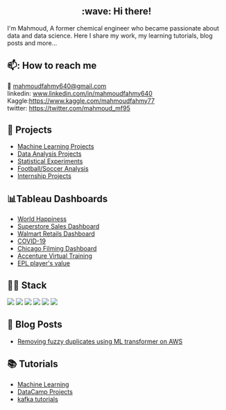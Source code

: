 <h2 style="text-align: center;"> :wave: Hi there!</h2>
I'm Mahmoud, A former chemical engineer who became passionate about data and data science. Here I share my work, my learning tutorials, blog posts and more... 

## 📫: How to reach me 
:e-mail: mahmoudfahmy640@gmail.com\
linkedin: www.linkedin.com/in/mahmoudfahmy640 \
Kaggle:https://www.kaggle.com/mahmoudfahmy77 \
twitter: https://twitter.com/mahmoud_mf95

## 💼 Projects
* [Machine Learning Projects](https://github.com/mahmoud-f95/Machine_Learning)
* [Data Analysis Projects](https://github.com/mahmoud-f95/Data_Analysis_Projects)
* [Statistical Experiments](https://github.com/mahmoud-f95/Statistical_Experiment)
* [Football/Soccer Analysis](https://github.com/mahmoud-f95/Football_analysis)
* [Internship Projects](https://github.com/mahmoud-f95/Internships_Projects)

## :bar_chart:Tableau Dashboards
* [World Happiness](https://public.tableau.com/app/profile/mahmoud.fahmy3177/viz/WorldHappiness2019_16610177827480/WorldHappiness2019)
* [Superstore Sales Dashboard](https://public.tableau.com/app/profile/mahmoud.fahmy3177/viz/SuperstoreSalesDashboard_16547945544630/Dashboard1)
* [Walmart Retails Dashboard](https://public.tableau.com/views/WalmartRetailsDashboard/WalmartRetailsDashboard?:language=en-US&:display_count=n&:origin=viz_share_link)
* [COVID-19](https://public.tableau.com/views/COVID-19_16471845781770/COVID-19?:language=en-US&:display_count=n&:origin=viz_share_link)
* [Chicago Filming Dashboard](https://public.tableau.com/shared/YHYHBYZJF?:display_count=n&:origin=viz_share_link)
* [Accenture Virtual Training](https://public.tableau.com/views/AccentureVirtualTraining/Dashboard1?:language=en-US&:display_count=n&:origin=viz_share_link)
* [EPL player's value](https://public.tableau.com/views/PremierLeague_16470264979570/EPL?:language=en-US&:display_count=n&:origin=viz_share_link)

## :man_technologist: Stack
![](https://img.shields.io/badge/Language-Python-blue) ![](https://img.shields.io/badge/Language-SQL-blue) ![](https://img.shields.io/badge/Theory-Mathematics-orange) ![](https://img.shields.io/badge/Theory-Statistics-orange)  ![](https://img.shields.io/badge/Theory-Machine%20Learning-orange) ![](https://img.shields.io/badge/BI-Tableau-brightgreen)

## :page_facing_up: Blog Posts
* [Removing fuzzy duplicates using ML transformer on AWS](https://victorious-woolen-ed6.notion.site/Removing-Fuzzy-duplicates-using-ML-transformer-on-AWS-9477fe849ecb48db8940df268a37c18c)

## :books: Tutorials
* [Machine Learning](https://github.com/mahmoud-f95/Machine_Learning_Tutorials)
* [DataCamp Projects](https://github.com/mahmoud-f95/DataCamp_Projects)
* [kafka tutorials](https://github.com/mahmoud-f95/kafka-tutorials)





